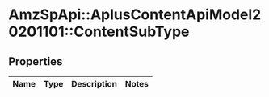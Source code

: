 # AmzSpApi::AplusContentApiModel20201101::ContentSubType

## Properties
Name | Type | Description | Notes
------------ | ------------- | ------------- | -------------


